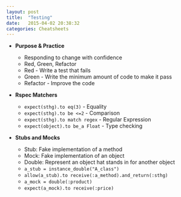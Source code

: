 ```yaml
---
layout: post
title:  "Testing"
date:   2015-04-02 20:38:32
categories: Cheatsheets
---
```


* __Purpose & Practice__
  * Responding to change with confidence
  * Red, Green, Refactor
  * Red - Write a test that fails
  * Green - Write the minimum amount of code to make it pass
  * Refactor - Improve the code 

* __Rspec Matchers__
  * `expect(sthg).to eq(3)` - Equality
  * `expect(sthg).to be <=2` - Comparison
  * `expect(sthg).to match regex` - Regular Expression
  * `expect(object).to be_a Float` - Type checking

* __Stubs and Mocks__
  * Stub: Fake implementation of a method
  * Mock: Fake implementation of an object
  * Double: Represent an object hat stands in for another object
  * `a_stub = instance_double("A_class")`
  * `allow(a_stub).to receive(:a_method).and_return(:sthg)`
  * `a_mock = double(:product)`
  * `expect(a_mock).to receive(:price)`


